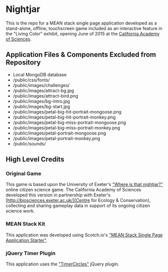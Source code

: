 # Nightjar

This is the repo for a MEAN stack single page application developed as a stand-alone, offline, touchscreen game included as an interactive feature in the "Living Color" exhibit, opening June of 2015 at the [California Academy of Sciences](http://www.calacademy.org).

## Application Files & Components Excluded from Repository
- Local MongoDB database
- /public/css/fonts/
- /public/images/challenges/
- /public/images/attract-bg.jpg
- /public/images/attract-bird.png
- /public/images/bg-intro.jpg
- /public/images/bg-start.jpg
- /public/images/petal-big-hit-portrait-mongoose.png
- /public/images/petal-big-hit-portrait-monkey.png
- /public/images/petal-big-miss-portrait-mongoose.png
- /public/images/petal-big-miss-portrait-monkey.png
- /public/images/petal-portrait-mongoose.png
- /public/images/petal-portrait-monkey.png
- /public/sounds/

## High Level Credits

### Original Game
This game is based upon the University of Exeter's ["Where is that nightjar?"](https://github.com/nebogeo/where-is-that-nightjar) online citizen science game. The California Academy of Sciences developed this version in partnership with Exeter's [http://biosciences.exeter.ac.uk/](Centre for Ecology & Conservation), collecting and sharing gameplay data in support of its ongoing citizen science work.

### MEAN Stack Kit
This application was developed using Scotch.io's ["MEAN Stack Single Page Application Starter"](https://github.com/scotch-io/starter-node-angular).

### jQuery Timer Plugin
This application uses the ["TimerCircles"](https://github.com/wimbarelds/TimeCircles) jQuery plugin.
